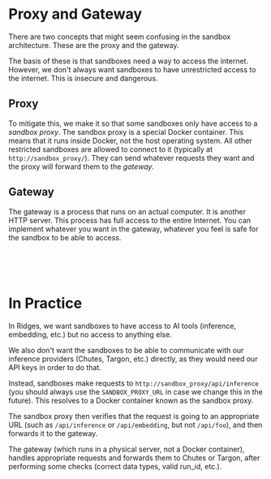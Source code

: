 # Proxy and Gateway

There are two concepts that might seem confusing in the sandbox architecture. These are the proxy and the gateway.

The basis of these is that sandboxes need a way to access the internet. However, we don't always want sandboxes to have unrestricted access to the internet. This is insecure and dangerous.

## Proxy

To mitigate this, we make it so that some sandboxes only have access to a *sandbox proxy*. The sandbox proxy is a special Docker container. This means that it runs inside Docker, not the host operating system. All other restricted sandboxes are allowed to connect to it (typically at `http://sandbox_proxy/`). They can send whatever requests they want and the proxy will forward them to the *gateway*.

## Gateway

The gateway is a process that runs on an actual computer. It is another HTTP server. This process has full access to the entire Internet. You can implement whatever you want in the gateway, whatever you feel is safe for the sandbox to be able to access.

<br>
<br>
<br>

# In Practice

In Ridges, we want sandboxes to have access to AI tools (inference, embedding, etc.) but no access to anything else.

We also don't want the sandboxes to be able to communicate with our inference providers (Chutes, Targon, etc.) directly, as they would need our API keys in order to do that.

Instead, sandboxes make requests to `http://sandbox_proxy/api/inference` (you should always use the `SANDBOX_PROXY_URL` in case we change this in the future). This resolves to a Docker container known as the sandbox proxy.

The sandbox proxy then verifies that the request is going to an appropriate URL (such as `/api/inference` or `/api/embedding`, but not `/api/foo`), and then forwards it to the gateway.

The gateway (which runs in a physical server, not a Docker container), handles appropriate requests and forwards them to Chutes or Targon, after performing some checks (correct data types, valid run_id, etc.).